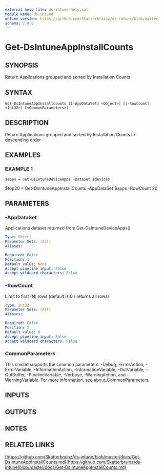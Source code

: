 ```yaml
---
external help file: ds-intune-help.xml
Module Name: ds-intune
online version: https://github.com/Skatterbrainz/ds-intune/blob/master/docs/Get-DsIntuneAppInstallCounts.md
schema: 2.0.0
---
```


# Get-DsIntuneAppInstallCounts

## SYNOPSIS
Return Applications grouped and sorted by Installation Counts

## SYNTAX

```
Get-DsIntuneAppInstallCounts [[-AppDataSet] <Object>] [[-RowCount] <Int32>] [<CommonParameters>]
```

## DESCRIPTION
Return Applications grouped and sorted by Installation Counts in descending order

## EXAMPLES

### EXAMPLE 1
```
$apps = Get-DsIntuneDeviceApps -DataSet $devices
```

$top20 = Get-DsIntuneAppInstallCounts -AppDataSet $apps -RowCount 20

## PARAMETERS

### -AppDataSet
Applications dataset returned from Get-DsIntuneDeviceApps()

```yaml
Type: Object
Parameter Sets: (All)
Aliases:

Required: False
Position: 1
Default value: None
Accept pipeline input: False
Accept wildcard characters: False
```

### -RowCount
Limit to first (N) rows (default is 0 / returns all rows)

```yaml
Type: Int32
Parameter Sets: (All)
Aliases:

Required: False
Position: 2
Default value: 0
Accept pipeline input: False
Accept wildcard characters: False
```

### CommonParameters
This cmdlet supports the common parameters: -Debug, -ErrorAction, -ErrorVariable, -InformationAction, -InformationVariable, -OutVariable, -OutBuffer, -PipelineVariable, -Verbose, -WarningAction, and -WarningVariable. For more information, see [about_CommonParameters](http://go.microsoft.com/fwlink/?LinkID=113216).

## INPUTS

## OUTPUTS

## NOTES

## RELATED LINKS

[https://github.com/Skatterbrainz/ds-intune/blob/master/docs/Get-DsIntuneAppInstallCounts.md](https://github.com/Skatterbrainz/ds-intune/blob/master/docs/Get-DsIntuneAppInstallCounts.md)

